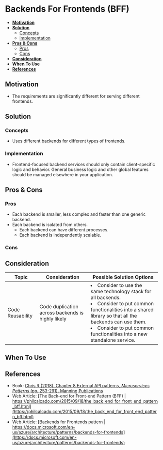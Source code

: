 # Backends For Frontends (BFF)

- [**Motivation**](#motivation)
- [**Solution**](#solution)
   - [Concepts](#concepts)
   - [Implementation](#implementation)
- [**Pros & Cons**](#pros--cons)
   - [Pros](#pros)
   - [Cons](#cons)
- [**Consideration**](#consideration)
- [**When To Use**](#when-to-use)
- [**References**](#references)

## Motivation
- The requirements are significantly different for serving different frontends.

## Solution
### Concepts
- Uses different backends for different types of frontends.

### Implementation
- Frontend-focused backend services should only contain client-specific logic and behavior. General business logic and other global features should be managed elsewhere in your application.

## Pros & Cons
### Pros
- Each backend is smaller, less complex and faster than one generic backend.
- Each backend is isolated from others.
   - Each backend can have different processes.
   - Each backend is independently scalable.

### Cons

## Consideration
| Topic | Consideration | Possible Solution Options |
|----|-----|-----|
| Code Reusability | Code duplication across backends is highly likely | <li>Consider to use the same technology stack for all backends. <li>Consider to put common functionalities into a shared library so that all the backends can use them.<li>Consider to put common functionalities into a new standalone service. |

## When To Use
## References
- Book: [Chris R.(2018). Chapter 8 External API patterns, *Microservices Patterns* (pp. 253-291). Manning Publications](https://www.manning.com/books/microservices-patterns)
- Web Article: [The Back-end for Front-end Pattern (BFF) | https://philcalcado.com/2015/09/18/the_back_end_for_front_end_pattern_bff.html](https://philcalcado.com/2015/09/18/the_back_end_for_front_end_pattern_bff.html)
- Web Article: [Backends for Frontends pattern | https://docs.microsoft.com/en-us/azure/architecture/patterns/backends-for-frontends](https://docs.microsoft.com/en-us/azure/architecture/patterns/backends-for-frontends)

